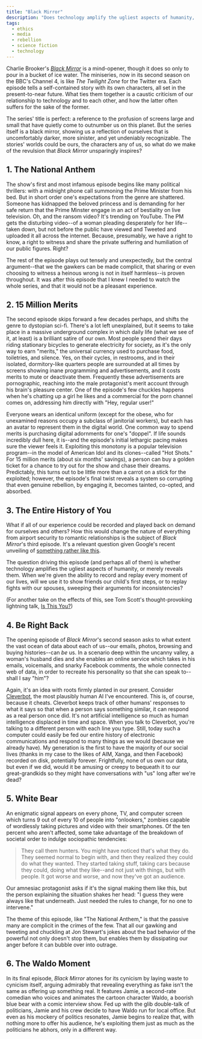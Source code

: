 ```yaml
---
title: "Black Mirror"
description: "Does technology amplify the ugliest aspects of humanity, or merely reveal them?"
tags:
  - ethics
  - media
  - rebellion
  - science fiction
  - technology
---
```


Charlie Brooker's [*Black Mirror*](http://www.channel4.com/microsites/B/black-mirror/index.html) is a mind-opener, though it does so only to pour in a bucket of ice water. The miniseries, now in its second season on the BBC's Channel 4, is like *The Twilight Zone* for the Twitter era. Each episode tells a self-contained story with its own characters, all set in the present-to-near future. What ties them together is a caustic criticism of our relationship to technology and to each other, and how the latter often suffers for the sake of the former.

The series' title is perfect: a reference to the profusion of screens large and small that have quietly come to outnumber us on this planet. But the series itself is a black mirror, showing us a reflection of ourselves that is uncomfortably darker, more sinister, and yet undeniably recognizable. The stories' worlds could be ours, the characters any of us, so what do we make of the revulsion that *Black Mirror* unsparingly inspires?

## 1. The National Anthem

The show's first and most infamous episode begins like many political thrillers: with a midnight phone call summoning the Prime Minister from his bed. But in short order one's expectations from the genre are shattered. Someone has kidnapped the beloved princess and is demanding for her safe return that the Prime Minster engage in an act of bestiality on live television. Oh, and the ransom video? It's trending on YouTube. The PM gets the disturbing video--of a woman pleading desperately for her life--taken down, but not before the public have viewed and Tweeted and uploaded it all across the internet. Because, presumably, we have a right to know, a right to witness and share the private suffering and humiliation of our public figures. Right?

The rest of the episode plays out tensely and unexpectedly, but the central argument--that we the gawkers can be made complicit, that sharing or even choosing to witness a heinous wrong is not in itself harmless--is proven throughout. It was after this episode that I knew I needed to watch the whole series, and that it would not be a pleasant experience.

## 2. 15 Million Merits

The second episode skips forward a few decades perhaps, and shifts the genre to dystopian sci-fi. There's a lot left unexplained, but it seems to take place in a massive underground complex in which daily life (what we see of it, at least) is a brilliant satire of our own. Most people spend their days riding stationary bicycles to generate electricity for society, as it's the only way to earn "merits," the universal currency used to purchase food, toiletries, and silence. Yes, on their cycles, in restrooms, and in their isolated, dormitory-like quarters people are surrounded at all times by screens showing inane programming and advertisements, and it costs merits to mute or deactivate them. Frequently these advertisements are pornographic, reaching into the male protagonist's merit account through his brain's pleasure center. One of the episode's few chuckles happens when he's chatting up a girl he likes and a commercial for the porn channel comes on, addressing him directly with "Hey, regular user!"

Everyone wears an identical uniform (except for the obese, who for unexamined reasons occupy a subclass of janitorial workers), but each has an avatar to represent them in the digital world. One common way to spend merits is purchasing digital adornments for one's "doppel". If life sounds incredibly dull here, it is--and the episode's initial lethargic pacing makes sure the viewer feels it. Exploiting this monotony is a popular television program--in the model of American Idol and its clones--called "Hot Shots." For 15 million merits (about six months' savings), a person can buy a golden ticket for a chance to try out for the show and chase their dreams. Predictably, this turns out to be little more than a carrot on a stick for the exploited; however, the episode's final twist reveals a system so corrupting that even genuine rebellion, by engaging it, becomes tainted, co-opted, and absorbed.

## 3. The Entire History of You

What if all of our experience could be recorded and played back on demand for ourselves and others? How this would change the nature of everything from airport security to romantic relationships is the subject of *Black Mirror*'s third episode. It's a relevant question given Google's recent unveiling of [something rather like this](http://www.google.com/glass).

The question driving this episode (and perhaps all of them) is whether technology amplifies the ugliest aspects of humanity, or merely reveals them. When we're given the ability to record and replay every moment of our lives, will we use it to show friends our child's first steps, or to replay fights with our spouses, sweeping their arguments for inconsistencies?

(For another take on the effects of this, see Tom Scott's thought-provoking lightning talk, [Is This You?](http://www.tomscott.com/isthisyou/))

## 4. Be Right Back

The opening episode of *Black Mirror*'s second season asks to what extent the vast ocean of data about each of us--our emails, photos, browsing and buying histories--can *be* us. In a scenario deep within the uncanny valley, a woman's husband dies and she enables an online service which takes in his emails, voicemails, and snarky Facebook comments, the whole connected web of data, in order to recreate his personality so that she can speak to--shall I say "him"?

Again, it's an idea with roots firmly planted in our present. Consider [Cleverbot](http://en.wikipedia.org/wiki/Cleverbot), the most plausibly human AI I've encountered. This is, of course, because it cheats. Cleverbot keeps track of other humans' responses to what it says so that when a person says something similar, it can respond as a real person once did. It's not artificial intelligence so much as human intelligence displaced in time and space. When you talk to Cleverbot, you're talking to a different person with each line you type. Still, today such a computer could easily be fed our entire history of electronic communications and respond to many things as we would (because we already have). My generation is the first to have the majority of our social lives (thanks in my case to the likes of AIM, Xanga, and then Facebook) recorded on disk, potentially forever. Frightfully, none of us own our data, but even if we did, would it be amusing or creepy to bequeath it to our great-grandkids so they might have conversations with "us" long after we're dead?

## 5. White Bear

An enigmatic signal appears on every phone, TV, and computer screen which turns 9 out of every 10 of people into "onlookers," zombies capable of wordlessly taking pictures and video with their smartphones. Of the ten percent who aren't affected, some take advantage of the breakdown of societal order to indulge sociopathic tendencies:

> They call them hunters. You might have noticed that's what they do. They seemed normal to begin with, and then they realized they could do what they wanted. They started taking stuff, taking cars because they could, doing what they like--and not just with things, but with people. It got worse and worse, and now they've got an audience.

Our amnesiac protagonist asks if it's the signal making them like this, but the person explaining the situation shakes her head: "I guess they were always like that underneath. Just needed the rules to change, for no one to intervene."

The theme of this episode, like "The National Anthem," is that the passive many are complicit in the crimes of the few. That all our gawking and tweeting and chuckling at Jon Stewart's jokes about the bad behavior of the powerful not only doesn't stop them, but enables them by dissipating our anger before it can bubble over into outrage.

## 6. The Waldo Moment

In its final episode, *Black Mirror* atones for its cynicism by laying waste to cynicism itself, arguing admirably that revealing everything as fake isn't the same as offering up something real. It features Jamie, a second-rate comedian who voices and animates the cartoon character Waldo, a boorish blue bear with a comic interview show. Fed up with the glib double-talk of politicians, Jamie and his crew decide to have Waldo run for local office. But even as his mockery of politics resonates, Jamie begins to realize that, with nothing more to offer his audience, he's exploiting them just as much as the politicians he abhors, only in a different way.